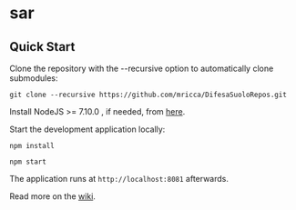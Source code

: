 sar
==========

Quick Start
------------

Clone the repository with the --recursive option to automatically clone submodules:

`git clone --recursive https://github.com/mricca/DifesaSuoloRepos.git`

Install NodeJS >= 7.10.0 , if needed, from [here](https://nodejs.org/en/download/releases/).

Start the development application locally:

`npm install`

`npm start`

The application runs at `http://localhost:8081` afterwards.

Read more on the [wiki](https://github.com/mricca/DifesaSuoloRepos.git/wiki).
